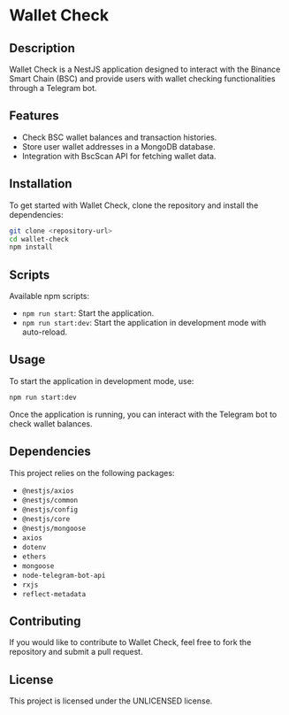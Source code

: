 # Wallet Check

## Description
Wallet Check is a NestJS application designed to interact with the Binance Smart Chain (BSC) and provide users with wallet checking functionalities through a Telegram bot.

## Features
- Check BSC wallet balances and transaction histories.
- Store user wallet addresses in a MongoDB database.
- Integration with BscScan API for fetching wallet data.

## Installation

To get started with Wallet Check, clone the repository and install the dependencies:

```bash
git clone <repository-url>
cd wallet-check
npm install
```

## Scripts

Available npm scripts:

- `npm run start`: Start the application.
- `npm run start:dev`: Start the application in development mode with auto-reload.

## Usage

To start the application in development mode, use:

```bash
npm run start:dev
```

Once the application is running, you can interact with the Telegram bot to check wallet balances.

## Dependencies

This project relies on the following packages:

- `@nestjs/axios`
- `@nestjs/common`
- `@nestjs/config`
- `@nestjs/core`
- `@nestjs/mongoose`
- `axios`
- `dotenv`
- `ethers`
- `mongoose`
- `node-telegram-bot-api`
- `rxjs`
- `reflect-metadata`

## Contributing

If you would like to contribute to Wallet Check, feel free to fork the repository and submit a pull request.

## License

This project is licensed under the UNLICENSED license.
